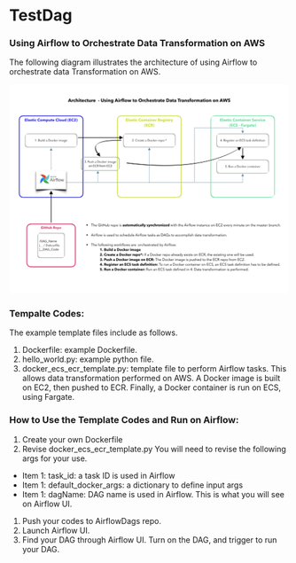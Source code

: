 # TestDag
### Using Airflow to Orchestrate Data Transformation on AWS


The following diagram illustrates the architecture of using Airflow to orchestrate data Transformation on AWS.

![This is a test image](/airflow_v3.png)

### Tempalte Codes:
The example template files include as follows.
1. Dockerfile: example Dockerfile.
1. hello_world.py: example python file.
1. docker_ecs_ecr_template.py: template file to perform Airflow tasks. This allows data transformation performed on AWS. A Docker image is built on EC2, then pushed to ECR. Finally, a Docker container is run on ECS, using Fargate.


### How to Use the Template Codes and Run on Airflow:
1. Create your own Dockerfile
1. Revise docker_ecs_ecr_template.py
You will need to revise the following args for your use.
* Item 1: task_id: a task ID is used in Airflow
* Item 1: default_docker_args: a dictionary to define input args
* Item 1: dagName: DAG name is used in Airflow. This is what you will see on Airflow UI.

1. Push your codes to AirflowDags repo.
1. Launch Airflow UI.
1. Find your DAG through Airflow UI. Turn on the DAG, and trigger to run your DAG.
